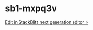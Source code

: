 # sb1-mxpq3v

[Edit in StackBlitz next generation editor ⚡️](https://stackblitz.com/~/github.com/Hassan970Dev/sb1-mxpq3v)